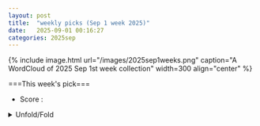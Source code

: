 ```yaml
---
layout: post
title:  "weekly picks (Sep 1 week 2025)"
date:   2025-09-01 00:16:27
categories: 2025sep
---
```


{% include image.html url="/images/2025sep1weeks.png" caption="A WordCloud of 2025 Sep 1st week collection" width=300 align="center" %}




===This week's pick===


* Score : 


<details>
  <summary> Unfold/Fold </summary>
  {% capture markdowncontent %}




---
09/04



1. **[s41467-025-62947-9](https://www.nature.com/articles/s41467-025-62947-9)** Effect of discontinuous fair-share emissions allocations immediately based on equity (Nature Communications)

1. **[s41467-025-63139-1](https://www.nature.com/articles/s41467-025-63139-1)** Ultra-low core loss in Fe-enriched soft magnetic ribbons enabled by nanostructure and high-frequency domain engineering (Nature Communications)

1. **[d41586-025-02835-w](https://www.nature.com/articles/d41586-025-02835-w)** Two ants, two species, one mother (Nature)

1. **[s41586-025-09474-1](https://www.nature.com/articles/s41586-025-09474-1)** 3D-printed micro ion trap technology for quantum information applications (Nature)

1. **[s41586-025-09425-w](https://www.nature.com/articles/s41586-025-09425-w)** One mother for two species via obligate cross-species cloning in ants (Nature)

1. **[s41598-025-18195-4](https://www.nature.com/articles/s41598-025-18195-4)** Correction: Tunable Fe<sub>3</sub>O<sub>4</sub> Nanorods for Enhanced Magnetic Hyperthermia Performance (Scientific Reports)

1. **[f3c4-n21z](http://link.aps.org/doi/10.1103/f3c4-n21z)** Efficient Computation of Cumulant Evolution and Full Counting Statistics: Application to Infinite Temperature Quantum Spin Chains (PRL)

1. **[mwy1-v9hk](http://link.aps.org/doi/10.1103/mwy1-v9hk)** String-Breaking Mechanism in a Lattice Schwinger Model Simulator (PRL)

1. **[zfxx-8r4x](http://link.aps.org/doi/10.1103/zfxx-8r4x)** Effect of Incremental Hydration on Reverse Internal Conversion Vibrational Autodetachment of an Anion (PRL)

1. **[2jz1-dr5l](http://link.aps.org/doi/10.1103/2jz1-dr5l)** Leveraging Resonant Frequencies of an Optical Cavity for Spectroscopic Measurement of Gas Temperature and Concentration (PRL)

1. **[3wtv-sty2](http://link.aps.org/doi/10.1103/3wtv-sty2)** Atomic Coherence of 2 Minutes and Instability of 1.5×10^−18 at 1 s in a Wannier-Stark Lattice Clock (PRL)

1. **[7frd-pf1m](http://link.aps.org/doi/10.1103/7frd-pf1m)** Cavity QED Based on Strongly Localized Modes: Exponentially Enhancing Single-Atom Cooperativity (PRL)

1. **[46g3-n7cx](http://link.aps.org/doi/10.1103/46g3-n7cx)** Tricritical Directed Percolation Controls the Laminar-Turbulent Transition in Pipes with Body Forces (PRL)

1. **[2g25-bdjx](http://link.aps.org/doi/10.1103/2g25-bdjx)** Emergent Negative Thermal Expansion in Amorphous Fe-Y-Zr-B Alloys (PRL)

1. **[7blz-pswv](http://link.aps.org/doi/10.1103/7blz-pswv)** Intrinsic Dynamic Generation of Spin Polarization by Time-Varying Electric Field (PRL)

1. **[nx9z-vkk2](http://link.aps.org/doi/10.1103/nx9z-vkk2)** Nonreciprocity of Hydrodynamic Electron Transport in Noncentrosymmetric Conductors (PRL)

1. **[5vnl-w9p4](http://link.aps.org/doi/10.1103/5vnl-w9p4)** Density Matrix Renormalization Group Algorithm for non-Hermitian Systems (PRL)

1. **[8klr-4wc5](http://link.aps.org/doi/10.1103/8klr-4wc5)** Robust Charge Density Wave Correlations in Optimally Doped YBa2Cu3Oy (PRL)

1. **[gwxb-4pnq](http://link.aps.org/doi/10.1103/gwxb-4pnq)** Erratum: Quantum State Smoothing for Linear Gaussian Systems [Phys. Rev. Lett. <b>122</b>, 190402 (2019)] (PRL)

1. **[3tlp-16mc](http://link.aps.org/doi/10.1103/3tlp-16mc)** Optical non-Hermitian skin effect in uniform media (PRR)

1. **[68my-v17c](http://link.aps.org/doi/10.1103/68my-v17c)** Cavity-induced quantum droplets (PRR)

1. **[msdd-ckq7](http://link.aps.org/doi/10.1103/msdd-ckq7)** Fracton and topological order in the XY checkerboard toric code (PRRL)



1. **[2509.02654v1](https://arxiv.org/abs/2509.02654)** Quantum anomalous Hall effect with high Chern number in two dimensional ferromagnets Ti2TeSO (arXiv)

1. **[2509.02663v1](https://arxiv.org/abs/2509.02663)** Semi-Dirac spin liquids and frustrated quantum magnetism on the trellis lattice (arXiv)

1. **[2509.02673v1](https://arxiv.org/abs/2509.02673)** Doping a spin-one Mott insulator: possible application to bilayer nickelate (arXiv)

1. **[2509.02675v1](https://arxiv.org/abs/2509.02675)** Robust superconductivity upon doping chiral spin liquid and Chern insulators in a Hubbard-Hofstadter model (arXiv)

1. **[2509.02682v1](https://arxiv.org/abs/2509.02682)** Ultrafast anisotropic exciton transport in phosphorene (arXiv)

1. **[2509.02705v1](https://arxiv.org/abs/2509.02705)** Competing Dirac masses in one dimension: Symmetry-enhanced pseudo-first-order transition and deconfined criticality (arXiv)

1. **[2509.02757v1](https://arxiv.org/abs/2509.02757)** Topological Chiral Superconductivity in the Triangular-Lattice Hofstadter-Hubbard Model (arXiv)

1. **[2509.02763v1](https://arxiv.org/abs/2509.02763)** Quantum Transport in Ultrahigh-Conductivity Carbon Nanotube Fibers (arXiv)

1. **[2509.02831v1](https://arxiv.org/abs/2509.02831)** Current-induced molecular dissociation: Topological insulators as robust reaction platforms (arXiv)

1. **[2509.02872v1](https://arxiv.org/abs/2509.02872)** NeuroQD: A Learning-Based Simulation Framework For Quantum Dot Devices (arXiv)

1. **[2509.02914v1](https://arxiv.org/abs/2509.02914)** Ab Initio Theory of Eliminating Surface Oxides of Superconductors with Noble Metal Encapsulation (arXiv)

1. **[2509.02976v1](https://arxiv.org/abs/2509.02976)** Effect of Gamma_7 and Gamma_8 Hybridizations on Three-Channel Kondo Phase Emerging from Ho Ions (arXiv)

1. **[2509.02987v1](https://arxiv.org/abs/2509.02987)** High-Q membrane resonators using ultra-high-stress crystalline TiN films (arXiv)

1. **[2509.03007v1](https://arxiv.org/abs/2509.03007)** Anisotropic spin fluctuations in the triangular Kondo lattice compound CePtAl4Ge2 probed by site-selective ^{27Al NMR (arXiv)

1. **[2509.03031v1](https://arxiv.org/abs/2509.03031)** Observation of surface superconductivity in bulk polycrystalline MoS2 induced by electric double-layer doping (arXiv)

1. **[2509.03072v1](https://arxiv.org/abs/2509.03072)** First-Order PT Phase Transition in Non-Hermitian Superconductors (arXiv)

1. **[2509.03079v1](https://arxiv.org/abs/2509.03079)** Deconfined Quantum Critical Point in Quantum Hall Bilayers (arXiv)

1. **[2509.03081v1](https://arxiv.org/abs/2509.03081)** Machine learning-accelerated search of superconductors in B-C-N based compounds and R3Ni2O7-type nickelates (arXiv)

1. **[2509.03177v1](https://arxiv.org/abs/2509.03177)** Ab initio spin Hamiltonians and magnetism of Ce and Yb triangular-lattice compounds (arXiv)

1. **[2509.03247v1](https://arxiv.org/abs/2509.03247)** Inherent momentum-dependent gap structure of altermagnetic superconductors (arXiv)

1. **[2509.03254v1](https://arxiv.org/abs/2509.03254)** Effect of Magnetic Anisotropy on Magnetoelastic Waves in Ni/LiNbO3 Hybrid Device (arXiv)

1. **[2509.03282v1](https://arxiv.org/abs/2509.03282)** Theory of single molecule NMR detection (arXiv)

1. **[2509.03295v1](https://arxiv.org/abs/2509.03295)** Family of Unconventional Superconductivities in Crystalline Graphene (arXiv)

1. **[2509.03296v1](https://arxiv.org/abs/2509.03296)** Noise resilience of two-dimensional Floquet topological phases (arXiv)

1. **[2509.03327v1](https://arxiv.org/abs/2509.03327)** Role of Fe intercalation on the electronic correlation in resistively switchable antiferromagnet FexNbS2 (arXiv)

1. **[2509.03356v1](https://arxiv.org/abs/2509.03356)** Tailored Thermal Transport in Phase Change Materials-Based Nanocomposites through Interfacial Structuring (arXiv)

1. **[2509.03359v1](https://arxiv.org/abs/2509.03359)** Magnetic Bloch bands and Weiss oscillations in Dirac mass superlattices (arXiv)

1. **[2509.03460v1](https://arxiv.org/abs/2509.03460)** Integral ab initio/DFT and experimental TDPAC approach enlightening the aftereffects phenomenon: probing electronic properties in alpha-Al2O3:^111In(-> ^111Cd) at the atomic scale (arXiv)

1. **[2509.03469v1](https://arxiv.org/abs/2509.03469)** Signatures of emergent surface states across a displacive topological phase transition in Bi4I4 (arXiv)

1. **[2509.03489v1](https://arxiv.org/abs/2509.03489)** Dissipationless dynamics of spin supersolid states in a spin-1/2 triangular antiferromagnet with impurities (arXiv)

1. **[2509.03502v1](https://arxiv.org/abs/2509.03502)** Ambient-pressure superconductivity and electronic structures of engineered hybrid nickelate films (arXiv)

1. **[2508.21502v1](https://arxiv.org/abs/2508.21502)** Anyons in the pi-flux phase of fermionic matter coupled to a Z2-gauge field (arXiv)

1. **[2509.01729v1](https://arxiv.org/abs/2509.01729)** Direct spatiotemporal imaging of a long-lived bulk photovoltaic effect in BiFeO3 (arXiv)

1. **[2509.02618v1](https://arxiv.org/abs/2509.02618)** Etching-free dual-lift-off for direct patterning of epitaxial oxide thin films (arXiv)

1. **[2509.02688v1](https://arxiv.org/abs/2509.02688)** In search of exotic pairing in the Hubbard model: many-body computation and quantum gas microscopy (arXiv)

1. **[2509.02857v1](https://arxiv.org/abs/2509.02857)** Magnetic Double-Wells: Absence of Tunneling (arXiv)

1. **[2509.02886v1](https://arxiv.org/abs/2509.02886)** Highly tunable band structure in ferroelectric R-stacked bilayer WSe2 (arXiv)

1. **[2509.02901v1](https://arxiv.org/abs/2509.02901)** Magnetic resonance and microwave resistance modulation in van der Waals colossal-magnetoresistance material (arXiv)

1. **[2509.03026v1](https://arxiv.org/abs/2509.03026)** Octupole-driven spin-transfer torque switching of all-antiferromagnetic tunnel junctions (arXiv)

1. **[2509.03033v1](https://arxiv.org/abs/2509.03033)** Tilted Dirac cones and their topology in Holographic Materials (arXiv)

1. **[2509.03067v1](https://arxiv.org/abs/2509.03067)** Theory of dynamical superradiance in organic materials (arXiv)

1. **[2509.03253v1](https://arxiv.org/abs/2509.03253)** Parquet theory for molecular systems. I. Formalism and static kernel parquet approximation (arXiv)

1. **[2509.03355v1](https://arxiv.org/abs/2509.03355)** Controlled Buildup of Half-Quantized Thermal Conductance in an Engineered Chiral Spin Liquid Platform (arXiv)

1. **[2509.03387v1](https://arxiv.org/abs/2509.03387)** Topology meets superconductivity in a one-dimensional t-J model of magnetic atoms (arXiv)

1. **[2509.03422v1](https://arxiv.org/abs/2509.03422)** Universal representation of the long-range entanglement in the family of Toric Code states (arXiv)

1. **[2509.03428v1](https://arxiv.org/abs/2509.03428)** Ultrafast single-photon interference with a dipole qubit in a nanocavity (arXiv)









---
09/03



1. **[s41467-025-63298-1](https://www.nature.com/articles/s41467-025-63298-1)** Unveiling the polarization switching pathway through tetragonal phase as a metastable intermediate state in ferroelectric Hf<sub>x</sub>Zr<sub>1-x</sub>O<sub>2</sub> thin film (Nature Communications)

1. **[s41563-025-02350-3](https://www.nature.com/articles/s41563-025-02350-3)** The expanding world of topological ferroelectrics (Nature Materials)

1. **[d41586-025-02756-8](https://www.nature.com/articles/d41586-025-02756-8)** Unifying gravity and quantum theory requires better understanding of time (Nature)





1. **[adf976](https://iopscience.iop.org/article/10.1088/2053-1583/adf976)** Spin–orbit torque emerging from orbital textures in centrosymmetric materials (2D Materials)





1. **[wdjr-m2hg](http://link.aps.org/doi/10.1103/wdjr-m2hg)** Magnifying the Wave Function of Interacting Fermionic Atoms (PRL)

1. **[k47t-23gp](http://link.aps.org/doi/10.1103/k47t-23gp)** High-Throughput Search for Metallic Altermagnets by Embedded Dynamical Mean Field Theory (PRL)

1. **[f6wd-gljq](http://link.aps.org/doi/10.1103/f6wd-gljq)** Non-Hermitian Floquet Topological Sensors for Ultrasensitive Detection of Dynamic Signals (PRL)

1. **[7nxc-j62y](http://link.aps.org/doi/10.1103/7nxc-j62y)** Quantum Geometry and the Electric Magnetochiral Anisotropy in Noncentrosymmetric Polar Media (PRL)

1. **[5d7l-mr7k](http://link.aps.org/doi/10.1103/5d7l-mr7k)** Anomalous Hall Effect in the Dirac Semimetal Cd3As2 Probed by In-Plane Magnetic Field (PRL)

1. **[qs45-4rqd](http://link.aps.org/doi/10.1103/qs45-4rqd)** Mixing of Surface and Bulk Optical Nonlinearities via Surface Plasmon Polaritons (PRL)

1. **[f4vr-xdny](http://link.aps.org/doi/10.1103/f4vr-xdny)** Diffusive Nature of Housing Prices (PRL)

1. **[gp8t-v82n](http://link.aps.org/doi/10.1103/gp8t-v82n)** Particle Scale Anisotropy Controls Bulk Properties in Sheared Granular Materials (PRL)







1. **[b5vs-ldpm](http://link.aps.org/doi/10.1103/b5vs-ldpm)** Spontaneous magnon decay in two-dimensional altermagnets (PRR)

1. **[pr2y-dfbd](http://link.aps.org/doi/10.1103/pr2y-dfbd)** Coexisting mechanisms of thermally driven magnetization reversal in shakti spin ice systems (PRR)

1. **[j4bk-tvhc](http://link.aps.org/doi/10.1103/j4bk-tvhc)** Resonator-assisted quantum transduction between superconducting qubits and trapped atomic systems via Rydberg levels (PRR)

1. **[pvn4-ct5m](http://link.aps.org/doi/10.1103/pvn4-ct5m)** Neutral atoms in optical tweezers as messenger qubits for scaling up a trapped ion quantum computer (PRR)

1. **[bvgk-q2qn](http://link.aps.org/doi/10.1103/bvgk-q2qn)** Unveiling the nature of electronic transitions in RbV3Sb5 with avoided level crossing μSR (PRRL)


1. **[2509.00158v1](https://arxiv.org/abs/2509.00158)** Majorana edge modes in number-conserving models with long-range interactions (arXiv)

1. **[2509.00225v1](https://arxiv.org/abs/2509.00225)** Universal Mott quantum criticality in a modified periodic Anderson model (arXiv)

1. **[2509.00242v1](https://arxiv.org/abs/2509.00242)** Disorder-Induced Damping of Spin Excitations in Cr-Doped BaFe2As2 (arXiv)

1. **[2509.00281v1](https://arxiv.org/abs/2509.00281)** Strange diffusivity of incoherent metal in half-filled two-dimensional Hubbard model (arXiv)

1. **[2509.00416v1](https://arxiv.org/abs/2509.00416)** Discovery of nodal-line superconductivity in chiral crystals (arXiv)

1. **[2509.00453v1](https://arxiv.org/abs/2509.00453)** Probing the Nanoscale Excitonic Landscape and Quantum Confinement of Excitons in Gated Monolayer Semiconductors (arXiv)

1. **[2509.00486v1](https://arxiv.org/abs/2509.00486)** Shot noise as a probe for Andreev reflection in graphene-based heterojunctions (arXiv)

1. **[2509.00517v1](https://arxiv.org/abs/2509.00517)** Real-space observation of the low-temperature Skyrmion lattice in Cu2OSeO3(100) single crystal (arXiv)

1. **[2509.00523v1](https://arxiv.org/abs/2509.00523)** Theory of Emergent Trionic Order in One-Dimensional Bose-Fermi Mixtures (arXiv)

1. **[2509.00563v1](https://arxiv.org/abs/2509.00563)** Radio-Frequency Method for Detecting Superconductivity Under High Pressure (arXiv)

1. **[2509.00580v1](https://arxiv.org/abs/2509.00580)** Sub-GHz Breathing Dynamics of Magnetic Hopfions (arXiv)

1. **[2509.00590v1](https://arxiv.org/abs/2509.00590)** Topology of Fermi seas and geometry of their boundaries for free particles in one and two-dimensional lattices (arXiv)

1. **[2509.00682v1](https://arxiv.org/abs/2509.00682)** Electronic frictional effects near metal surfaces with strong correlations (arXiv)

1. **[2509.00815v1](https://arxiv.org/abs/2509.00815)** Topological switching in bilayer magnons via electrical control (arXiv)

1. **[2509.00879v1](https://arxiv.org/abs/2509.00879)** Observation of moire trapped biexciton through sub-diffraction-limit probing using hetero-bilayer on nanopillar (arXiv)

1. **[2509.00889v1](https://arxiv.org/abs/2509.00889)** Mobius-topological auxiliary function for f electrons (arXiv)

1. **[2509.00940v1](https://arxiv.org/abs/2509.00940)** Role of correlations in Ruddlesden-Popper bilayer nickelates under compressive strain (arXiv)

1. **[2509.00942v1](https://arxiv.org/abs/2509.00942)** Superconducting Diode Effect in Gradiently Strained Nb0.5Ti0.5N Films (arXiv)

1. **[2509.01003v1](https://arxiv.org/abs/2509.01003)** Calculations of current in the cotunneling regime using Lindblad equations (arXiv)

1. **[2509.01154v1](https://arxiv.org/abs/2509.01154)** Luminescence-Induced Tunable Superconductivity in BSCCO via GaP Quantum Dots (arXiv)

1. **[2509.01174v1](https://arxiv.org/abs/2509.01174)** Topological characterization of phase transitions and critical edge states in one-dimensional non-Hermitian systems with sublattice symmetry (arXiv)

1. **[2509.01447v1](https://arxiv.org/abs/2509.01447)** Two-level system loss characterization of NbTi superconducting resonators on Si/SiO2 substrates (arXiv)

1. **[2509.01465v1](https://arxiv.org/abs/2509.01465)** Quantum Spin Hall effect on planar Archimedean lattices (arXiv)

1. **[2509.01522v1](https://arxiv.org/abs/2509.01522)** Realizing Blume-Capel Degrees of Freedom with Toroidal Moments in a Ruby Artificial Spin Ice (arXiv)

1. **[2509.01525v1](https://arxiv.org/abs/2509.01525)** Electron transfer between surface-acoustic-wave-induced moving and static quantum dots (arXiv)

1. **[2509.01534v1](https://arxiv.org/abs/2509.01534)** Magnetic-Field Control of Emergent Order in a 3D Dipolar Pyramid Artificial Spin Ice (arXiv)

1. **[2509.01574v1](https://arxiv.org/abs/2509.01574)** Geometric phases on graphene from Atiyah-Singer index theorem (arXiv)

1. **[2509.01706v1](https://arxiv.org/abs/2509.01706)** Racetrack computing with a topological boundary ratchet (arXiv)

1. **[2509.01751v1](https://arxiv.org/abs/2509.01751)** Topological polar textures on CsPbBr3 nanoplatelets (arXiv)

1. **[2509.01769v1](https://arxiv.org/abs/2509.01769)** AM-DefectNet: Additive Manufacturing Defect Classification Using Machine Learning - A comparative Study (arXiv)

1. **[2509.01788v1](https://arxiv.org/abs/2509.01788)** Hidden orders in spin-orbit entangled correlated insulators (arXiv)

1. **[2509.01810v1](https://arxiv.org/abs/2509.01810)** Spin-orbit torque control of topology in intrinsic antiferromagnetic insulators (arXiv)

1. **[2509.01961v1](https://arxiv.org/abs/2509.01961)** Intrinsic nonlinear valley Nernst effect in the strained bilayer graphene (arXiv)

1. **[2509.02063v1](https://arxiv.org/abs/2509.02063)** Reentrant superconductivity and superconductor-to-insulator transition in a naturally occurring Josephson junction array tuned by RF power (arXiv)

1. **[2509.02078v1](https://arxiv.org/abs/2509.02078)** Cryogenic performance of field-effect transistors and amplifiers based on selective area grown InAs nanowires (arXiv)

1. **[2509.02082v1](https://arxiv.org/abs/2509.02082)** Domain Wall Engineering in Graphene-Based Josephson Junctions (arXiv)

1. **[2509.02094v1](https://arxiv.org/abs/2509.02094)** Wide Electrical Tunability of the Valley Splitting in a Doubly gated Silicon-on-Insulator Quantum Well (arXiv)

1. **[2509.02142v1](https://arxiv.org/abs/2509.02142)** Electromagnetic responses of bilayer excitonic insulators (arXiv)

1. **[2509.02168v1](https://arxiv.org/abs/2509.02168)** Classification of topological insulators and superconductors with multiple order-two point group symmetries (arXiv)

1. **[2509.02178v1](https://arxiv.org/abs/2509.02178)** Three prerequisites for high-temperature superconductivity in t-PtBi2 (arXiv)

1. **[2509.02218v1](https://arxiv.org/abs/2509.02218)** Probing Non-Fermi-Liquid Behaviour of Composite Fermi Liquid via Efficient Thermal Simulations (arXiv)

1. **[2509.02233v1](https://arxiv.org/abs/2509.02233)** Nanoscale Dipolar Fields in Artificial Spin Ice Probed by Scanning NV Magnetometry (arXiv)

1. **[2509.02243v1](https://arxiv.org/abs/2509.02243)** Diamagnetic Meissner response of odd-frequency superconducting pairing from quantum geometry (arXiv)

1. **[2509.02252v1](https://arxiv.org/abs/2509.02252)** Intricacies of Frustrated Magnetism in the Kondo Metal YbAgGe (arXiv)

1. **[2509.02264v1](https://arxiv.org/abs/2509.02264)** Unconventional Electromechanical Response in Ferrocene Assisted Gold Atomic Chain (arXiv)

1. **[2509.02345v1](https://arxiv.org/abs/2509.02345)** Transient Dynamical Phase Diagram of the Spin-Boson Model at Finite Temperature (arXiv)

1. **[2509.02362v1](https://arxiv.org/abs/2509.02362)** All-optical band structure reconstruction and onset of Landau quantization of Dirac fermions (arXiv)

1. **[2509.02384v1](https://arxiv.org/abs/2509.02384)** Magnetic Worms: Oscillatory Bimeron Pairing And Collective Transport In Patterned Stripes (arXiv)

1. **[2509.02475v1](https://arxiv.org/abs/2509.02475)** Signatures of three-state Potts nematicity in spin excitations of the van der Waals antiferromagnet FePSe3 (arXiv)

1. **[2509.02548v1](https://arxiv.org/abs/2509.02548)** Enhanced Terahertz Thermoelectricity via Engineered van Hove Singularities and Nernst Effect in Moire Superlattices (arXiv)

1. **[2509.02552v1](https://arxiv.org/abs/2509.02552)** Interaction-limited conductivity of twisted bilayer graphene revealed by giant terahertz photoresistance (arXiv)

1. **[2509.02556v1](https://arxiv.org/abs/2509.02556)** Floquet multiple exceptional points with higher-order skin effect (arXiv)

1. **[2509.00344v1](https://arxiv.org/abs/2509.00344)** Dimensional hierarchy of topological bound states in the continuum (arXiv)

1. **[2509.00430v1](https://arxiv.org/abs/2509.00430)** Sliding-induced ferrovalley polarization and possible antiferromagnetic half-metal in bilayer altermagnets (arXiv)

1. **[2509.00432v1](https://arxiv.org/abs/2509.00432)** Quantum States in Twisted Tubes with Linear Cross-Section Variation (arXiv)

1. **[2509.00513v1](https://arxiv.org/abs/2509.00513)** Magnetic dynamics in NiTiO3 honeycomb antiferromagnet using neutron scattering (arXiv)

1. **[2509.00593v1](https://arxiv.org/abs/2509.00593)** Genuine multi-entropy, dihedral invariants and Lifshitz theory (arXiv)

1. **[2509.00645v1](https://arxiv.org/abs/2509.00645)** Entropy Flow at the Quantum Limit (arXiv)

1. **[2509.00747v1](https://arxiv.org/abs/2509.00747)** Self-Organising Memristive Networks as Physical Learning Systems (arXiv)

1. **[2509.00776v1](https://arxiv.org/abs/2509.00776)** Band Geometry Induced Third-Harmonic Generation (arXiv)

1. **[2509.00902v1](https://arxiv.org/abs/2509.00902)** Quantum action of the Josephson dynamics (arXiv)

1. **[2509.00950v1](https://arxiv.org/abs/2509.00950)** Massive Dirac states bound to vortices by a boson-fermion interaction (arXiv)

1. **[2509.01258v1](https://arxiv.org/abs/2509.01258)** Topological Control of Polaritonic Flatbands in Anisotropic van der Waals Metasurfaces (arXiv)

1. **[2509.01513v1](https://arxiv.org/abs/2509.01513)** Bosonic Bogoliubov transformations as Lorentz boosts in (c, c)=(1,1) conformal field theories with marginal J J  deformations (arXiv)

1. **[2509.01579v1](https://arxiv.org/abs/2509.01579)** Superstrong Dynamics and Chiral Emission of a Giant Atom in a Structured Bath (arXiv)

1. **[2509.01585v1](https://arxiv.org/abs/2509.01585)** Dynamics of Loschmidt echoes from operator growth in noisy quantum many-body systems (arXiv)

1. **[2509.01603v1](https://arxiv.org/abs/2509.01603)** The Zeno-like effect in a spin-chain quantum battery (arXiv)

1. **[2509.01608v1](https://arxiv.org/abs/2509.01608)** Reduced fidelities for free fermions out of equilibrium: From dynamical quantum phase transitions to Mpemba effect (arXiv)

1. **[2509.01637v1](https://arxiv.org/abs/2509.01637)** Phase-Sensitive Measurements on a Fermi-Hubbard Quantum Processor (arXiv)

1. **[2509.01858v1](https://arxiv.org/abs/2509.01858)** Quantum Tomography of Suspended Carbon Nanotubes (arXiv)

1. **[2509.02010v1](https://arxiv.org/abs/2509.02010)** Extremely Large and Angle-Dependent Magnetoresistance in Kagome Dirac Semimetal RFe6Sn6 (R=Ho, Dy) (arXiv)

1. **[2509.02044v1](https://arxiv.org/abs/2509.02044)** Boundary Renormalization Group Flow of Entanglement Entropy at a (2+1)-Dimensional Quantum Critical Point (arXiv)

1. **[2509.02174v1](https://arxiv.org/abs/2509.02174)** Theory for the spectral splitting exponent of exceptional points (arXiv)

1. **[2509.02314v1](https://arxiv.org/abs/2509.02314)** Dynamic structure factor of quantum hard rods from exact form-factors (arXiv)

1. **[2509.02320v1](https://arxiv.org/abs/2509.02320)** Approaching transform-limited linewidths in telecom-wavelength transitions of ungated quantum dots (arXiv)

1. **[2509.02468v1](https://arxiv.org/abs/2509.02468)** Experimental electronic structure of the mineral superconductor covellite CuS (arXiv)

1. **[2509.02505v1](https://arxiv.org/abs/2509.02505)** General structure factor and dynamic effects of the Dzyaloshinskii-Moriya interaction in S = 1/2 clusters (arXiv)






---
09/02


1. **[acsnano.5c04688](https://pubs.acs.org/doi/10.1021/acsnano.5c04688)** 2 × 2 Charge Density Wave in Fe0.33NbSe2 Stabilized by Disordered Intercalation (ACS Nano)



1. **[S0927025625005634](https://www.sciencedirect.com/science/article/pii/S0927025625005634)** Electronic and optical properties of 30° twisted bilayer hydrogenated graphene via Trotter-Suzuki tight-binding time propagation (Computational Materials Science)



1. **[s41567-025-03008-2](https://www.nature.com/articles/s41567-025-03008-2)** Ferroaxial density wave from intertwined charge and orbital order in rare-earth tritellurides (Nature Physics)

1. **[s42005-025-02278-9](https://www.nature.com/articles/s42005-025-02278-9)** Hybridization of lattice and charge order excitations in a superconducting cuprate (Communications Physics)

1. **[d41586-025-02755-9](https://www.nature.com/articles/d41586-025-02755-9)** Who is afraid of quantum mechanics? Books in brief (Nature)



1. **[r5pw-sqk2](https://journals.aps.org/prl/abstract/10.1103/r5pw-sqk2)** Signatures of Fluctuation-Driven Magnetic Topological Charge in Pt-Ferromagnetic Insulator Bilayers (PRL)


1. **[smll.202504495](https://onlinelibrary.wiley.com/doi/full/10.1002/smll.202504495)** Coexistence of Giant Transverse Transport Properties and Complex Spin Configuration in Polycrystalline Kagomé Ferromagnet GdCo2 (Small)



1. **[kl2z-brms](https://journals.aps.org/prb/pdf/10.1103/kl2z-brms)** Broken inversion symmetry in the charge density wave phase in EuAl4 (PRB)



---
09/01






1. **[2508.21089v1](https://arxiv.org/abs/2508.21089)** Phonon-scattering-induced quantum linear magnetoresistance up to room temperature (arXiv)

1. **[2508.21115v1](https://arxiv.org/abs/2508.21115)** Unconventional superconducting correlations in fermionic many-body scars (arXiv)

1. **[2508.21117v1](https://arxiv.org/abs/2508.21117)** Charge density wave induced gapped nodal line (arXiv)

1. **[2508.21119v1](https://arxiv.org/abs/2508.21119)** Displacement-Field-Driven Transition between Superconductivity and Valley Ferromagnetism in Transition Metal Dichalcogenides (arXiv)

1. **[2508.21127v1](https://arxiv.org/abs/2508.21127)** Exact models of chiral flat-band superconductors (arXiv)

1. **[2508.21129v1](https://arxiv.org/abs/2508.21129)** Anyon polarons as a window into the competing phases of the Kitaev-Gamma-Gamma' model (arXiv)

1. **[2508.21142v1](https://arxiv.org/abs/2508.21142)** Nonperturbative Semiclassical Spin Dynamics for Ordered Quantum Magnets (arXiv)

1. **[2508.21211v1](https://arxiv.org/abs/2508.21211)** Anharmonic Collective Oscillations in Isotropic Spin Systems and their Spectroscopic Signatures (arXiv)

1. **[2508.21234v1](https://arxiv.org/abs/2508.21234)** Exploring Co, Fe, and Ni Reference Layers for Single-Pulse All-Optical Reversal in Ferromagnetic Spin Valves (arXiv)

1. **[2508.21281v1](https://arxiv.org/abs/2508.21281)** Rigid muffin-tin approximation in plane-wave codes for fast modeling of phonon-mediated superconductors (arXiv)

1. **[2508.21298v1](https://arxiv.org/abs/2508.21298)** Critical photoinduced reflectivity relaxation dynamics in single-layer Bi-based cuprates near the pseudogap end point (arXiv)

1. **[2508.21311v1](https://arxiv.org/abs/2508.21311)** Experimental realization of dice-lattice flat band at the Fermi level in layered electride YCl (arXiv)

1. **[2508.21326v1](https://arxiv.org/abs/2508.21326)** Electronic correlations in magnetized helical edge states coupled to s-wave superconductors (arXiv)

1. **[2508.21357v1](https://arxiv.org/abs/2508.21357)** Edge dependent Josephson Diode effect in WTe2-Based Josephson junction (arXiv)

1. **[2508.21388v1](https://arxiv.org/abs/2508.21388)** Out-of-time ordered correlation functions for the localized f electrons in the Falicov-Kimball model (arXiv)

1. **[2508.21405v1](https://arxiv.org/abs/2508.21405)** Determination of ground states of one-dimensional quantum systems using the cluster iTEBD method (arXiv)

1. **[2508.21544v1](https://arxiv.org/abs/2508.21544)** Remote spin control in Haldane spin chains (arXiv)

1. **[2508.21673v1](https://arxiv.org/abs/2508.21673)** Odd-Parity Magnetism in Fe-Based Superconductors (arXiv)

1. **[2508.21696v1](https://arxiv.org/abs/2508.21696)** Demonstration of an optical microwave rectification by a superconducting diode with near 100% efficiency (arXiv)

1. **[2508.21723v1](https://arxiv.org/abs/2508.21723)** High fidelity flopping-mode single spin operation with tuning inter-dot orbital levels (arXiv)

1. **[2508.21729v1](https://arxiv.org/abs/2508.21729)** Bayesian perspectives for quantum states and application to ab initio quantum chemistry (arXiv)

1. **[2508.21743v1](https://arxiv.org/abs/2508.21743)** Topological Magnon Frequency Combs (arXiv)

1. **[2508.21752v1](https://arxiv.org/abs/2508.21752)** On the Electronic Contribution to Crystalline Diffraction Patterns (arXiv)

1. **[2508.21759v1](https://arxiv.org/abs/2508.21759)** Universal relation between residual resistivity and A coefficient in correlated metals (arXiv)

1. **[2508.21791v1](https://arxiv.org/abs/2508.21791)** Quantum Geometry Induced Kekule Superconductivity in Haldane phases (arXiv)

1. **[2508.19341v1](https://arxiv.org/abs/2508.19341)** Optimal Finite-Time Thermodynamics of Effective Two-Level Systems (arXiv)

1. **[2508.21200v1](https://arxiv.org/abs/2508.21200)** LREI: A fast numerical solver for quantum Landau-Lifshitz equations (arXiv)

1. **[2508.21247v1](https://arxiv.org/abs/2508.21247)** Bright yet dark: how strong coupling quenches exciton-polariton radiation (arXiv)

1. **[2508.21265v1](https://arxiv.org/abs/2508.21265)** SCE-NTT: A Hardware Accelerator for Number Theoretic Transform Using Superconductor Electronics (arXiv)

1. **[2508.21292v1](https://arxiv.org/abs/2508.21292)** Correlation tuned Fermi-arc topology in a Weyl ferromagnet (arXiv)

1. **[2508.21325v1](https://arxiv.org/abs/2508.21325)** Hybrid Quantum-Classical Simulations of Graphene Analogues: Adsorption Energetics Beyond DFT (arXiv)

1. **[2508.21359v1](https://arxiv.org/abs/2508.21359)** Tunable Two-Dimensional Electron Gas at the Interfaces of Ferroelectric Potassium Tantalate Niobates (arXiv)

1. **[2508.21492v1](https://arxiv.org/abs/2508.21492)** Control of growth morphology of deposited fcc metals through tuning substrate-metal interactions (arXiv)

1. **[2508.21526v1](https://arxiv.org/abs/2508.21526)** Chemical Control of Mechanical Anisotropy and Band Alignment in Perylene-based Two-dimensional MoS2-Organic Hybrids (arXiv)

1. **[2508.21700v1](https://arxiv.org/abs/2508.21700)** Experimental Construction of NOON State Dynamics in Photonic Flat Band Lattices (arXiv)







  {% endcapture %}
  {{ markdowncontent | markdownify }}
 </details>

<style>
  details {
    margin: 10px 0;
  }
  summary {
    cursor: pointer;
  }
</style>
